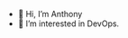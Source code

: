 - 👋 Hi, I’m Anthony
- 👀 I’m interested in DevOps.
<!-- - 🌱 I’m currently learning ...
- 💞️ I’m looking to collaborate on ...
- 📫 How to reach me ...
 -->
<!---
Drishiex/Drishiex is a ✨ special ✨ repository because its `README.md` (this file) appears on your GitHub profile.
You can click the Preview link to take a look at your changes.
--->
